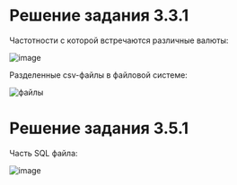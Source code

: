 # Решение задания 3.3.1

Частотности с которой встречаются различные валюты:

![image](https://user-images.githubusercontent.com/114469025/209819288-31234b58-27c8-4b66-a027-cd3221eeaaea.png)

Разделенные csv-файлы в файловой системе:

![файлы](https://user-images.githubusercontent.com/103308669/209575153-b3ea6832-f77a-43ec-8f6e-30481f335e9b.png)

# Решение задания 3.5.1

Часть SQL файла:

![image](https://user-images.githubusercontent.com/114469025/209927233-b03201fb-9238-45fb-84f6-04d3698de144.png)
